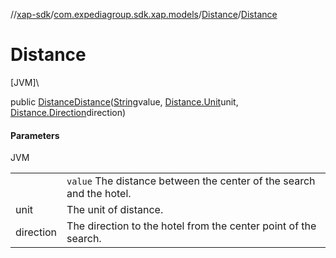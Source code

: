 //[xap-sdk](../../../index.md)/[com.expediagroup.sdk.xap.models](../index.md)/[Distance](index.md)/[Distance](-distance.md)

# Distance

[JVM]\

public [Distance](index.md)[Distance](-distance.md)([String](https://docs.oracle.com/javase/8/docs/api/java/lang/String.html)value, [Distance.Unit](-unit/index.md)unit, [Distance.Direction](-direction/index.md)direction)

#### Parameters

JVM

| | |
|---|---|
|  | `value` The distance between the center of the search and the hotel. |
| unit | The unit of distance. |
| direction | The direction to the hotel from the center point of the search. |
